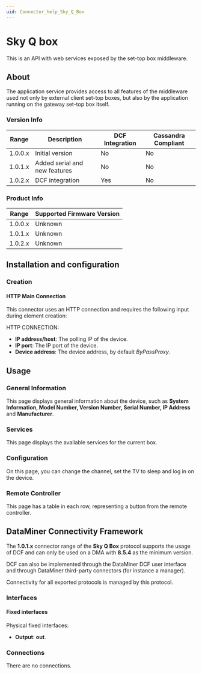 ```yaml
---
uid: Connector_help_Sky_Q_Box
---
```


# Sky Q box

This is an API with web services exposed by the set-top box middleware.

## About

The application service provides access to all features of the middleware used not only by external client set-top boxes, but also by the application running on the gateway set-top box itself.

### Version Info

| Range     | Description                   | DCF Integration     | Cassandra Compliant     |
|------------------|-------------------------------|---------------------|-------------------------|
| 1.0.0.x          | Initial version               | No                  | No                      |
| 1.0.1.x          | Added serial and new features | No                  | No                      |
| 1.0.2.x          | DCF integration               | Yes                 | No                      |

### Product Info

| Range | Supported Firmware Version |
|------------------|-----------------------------|
| 1.0.0.x          | Unknown                     |
| 1.0.1.x          | Unknown                     |
| 1.0.2.x          | Unknown                     |

## Installation and configuration

### Creation

#### HTTP Main Connection

This connector uses an HTTP connection and requires the following input during element creation:

HTTP CONNECTION:

- **IP address/host**: The polling IP of the device.
- **IP port**: The IP port of the device.
- **Device address**: The device address, by default *ByPassProxy*.

## Usage

### General Information

This page displays general information about the device, such as **System Information, Model Number, Version Number, Serial Number, IP Address** and **Manufacturer**.

### Services

This page displays the available services for the current box.

### Configuration

On this page, you can change the channel, set the TV to sleep and log in on the device.

### Remote Controller

This page has a table in each row, representing a button from the remote controller.

## DataMiner Connectivity Framework

The **1.0.1.x** connector range of the **Sky Q Box** protocol supports the usage of DCF and can only be used on a DMA with **8.5.4** as the minimum version.

DCF can also be implemented through the DataMiner DCF user interface and through DataMiner third-party connectors (for instance a manager).

Connectivity for all exported protocols is managed by this protocol.

### Interfaces

#### Fixed interfaces

Physical fixed interfaces:

- **Output**: **out**.

### Connections

There are no connections.
